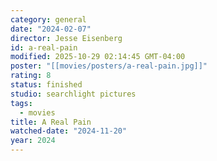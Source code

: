 ```yaml
---
category: general
date: "2024-02-07"
director: Jesse Eisenberg
id: a-real-pain
modified: 2025-10-29 02:14:45 GMT-04:00
poster: "[[movies/posters/a-real-pain.jpg]]"
rating: 8
status: finished
studio: searchlight pictures
tags:
  - movies
title: A Real Pain
watched-date: "2024-11-20"
year: 2024
---
```

